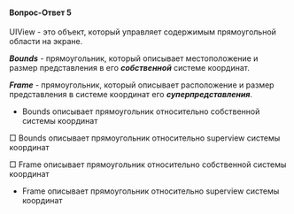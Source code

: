 #### Вопрос-Ответ 5
UIView - это объект, который управляет содержимым прямоугольной области на экране.

***Bounds*** - прямоугольник, который описывает местоположение и размер представления в его ***собственной*** системе координат.

***Frame*** - прямоугольник, который описывает расположение и размер представления в системе координат его ***суперпредставления***.


* Bounds описывает прямоугольник относительно собственной системы координат

□ Bounds описывает прямоугольник относительно superview системы координат

□ Frame описывает прямоугольник относительно собственной системы координат

* Frame описывает прямоугольник относительно superview системы координат
